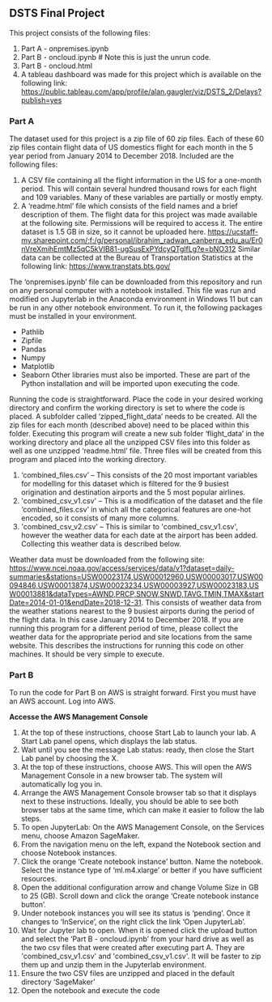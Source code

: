 ## DSTS Final Project

This project consists of the following files:
1. Part A - onpremises.ipynb
2. Part B - oncloud.ipynb # Note this is just the unrun code.
3. Part B - oncloud.html
4. A tableau dashboard was made for this project which is available on the following link: https://public.tableau.com/app/profile/alan.gaugler/viz/DSTS_2/Delays?publish=yes

### Part A

The dataset used for this project is a zip file of 60 zip files. Each of these 60 zip files contain flight data of US domestics flight for each month in the 5 year period from January 2014 to December 2018. Included are the following files:
1. A CSV file containing all the flight information in the US for a one-month period. This will contain several hundred thousand rows for each flight and 109 variables. Many of these variables are partially or mostly empty.
2. A ‘readme.html’ file which consists of the field names and a brief description of them.
The flight data for this project was made available at the following site. Permissions will be required to access it. The entire dataset is 1.5 GB in size, so it cannot be uploaded here.
https://ucstaff-my.sharepoint.com/:f:/g/personal/ibrahim_radwan_canberra_edu_au/Er0nVreXmihEmtMz5qC5kVIB81-ugSusExPYdcyQTglfLg?e=bNO312
Similar data can be collected at the Bureau of Transportation Statistics at the following link:
https://www.transtats.bts.gov/

The ‘onpremises.ipynb’ file can be downloaded from this repository and run on any personal computer with a notebook installed. This file was run and modified on Jupyterlab in the Anaconda environment in Windows 11 but can be run in any other notebook environment.
To run it, the following packages must be installed in your environment.
* Pathlib
* Zipfile
* Pandas
* Numpy
* Matplotlib
* Seaborn
Other libraries must also be imported. These are part of the Python installation and will be imported upon executing the code.

Running the code is straightforward.
Place the code in your desired working directory and confirm the working directory is set to where the code is placed. 
A subfolder called ‘zipped_flight_data’ needs to be created. 
All the zip files for each month (described above) need to be placed within this folder. 
Executing this program will create a new sub folder ‘flight_data’ in the working directory and place all the unzipped CSV files into this folder as well as one unzipped ‘readme.html’ file. 
Three files will be created from this program and placed into the working directory.
1. ‘combined_files.csv’ – This consists of the 20 most important variables for modelling for this dataset which is filtered for the 9 busiest origination and destination airports and the 5 most popular airlines.
2. 'combined_csv_v1.csv' – This is a modification of the dataset and the file ‘combined_files.csv’ in which all the categorical features are one-hot encoded, so it consists of many more columns. 
3. 'combined_csv_v2.csv' – This is similar to 'combined_csv_v1.csv', however the weather data for each date at the airport has been added. Collecting this weather data is described below.

Weather data must be downloaded from the following site:
https://www.ncei.noaa.gov/access/services/data/v1?dataset=daily-summaries&stations=USW00023174,USW00012960,USW00003017,USW00094846,USW00013874,USW00023234,USW00003927,USW00023183,USW00013881&dataTypes=AWND,PRCP,SNOW,SNWD,TAVG,TMIN,TMAX&startDate=2014-01-01&endDate=2018-12-31.
This consists of weather data from the weather stations nearest to the 9 busiest airports during the period of the flight data. In this case January 2014 to December 2018. If you are running this program for a different period of time, please collect the weather data for the appropriate period and site locations from the same website.
This describes the instructions for running this code on other machines. It should be very simple to execute.
 
### Part B

To run the code for Part B on AWS is straight forward.
First you must have an AWS account.
Log into AWS. 

**Accesse the AWS Management Console**  
1.	At the top of these instructions, choose Start Lab to launch your lab. A Start Lab panel opens, which displays the lab status.
2.	Wait until you see the message Lab status: ready, then close the Start Lab panel by choosing the X.
3.	At the top of these instructions, choose AWS. This will open the AWS Management Console in a new browser tab. The system will automatically log you in.
4.	Arrange the AWS Management Console browser tab so that it displays next to these instructions. Ideally, you should be able to see both browser tabs at the same time, which can make it easier to follow the lab steps.
5.	To open JupyterLab: On the AWS Management Console, on the Services menu, choose Amazon SageMaker.
6.	From the navigation menu on the left, expand the Notebook section and choose Notebook instances.
7.	Click the orange ‘Create notebook instance’ button. Name the notebook. Select the instance type of ‘ml.m4.xlarge’ or better if you have sufficient resources.
8.	Open the additional configuration arrow and change Volume Size in GB to 25 (GB). Scroll down and click the orange ‘Create notebook instance button’.
9.	Under notebook instances you will see its status is ‘pending’. Once it changes to ‘InService’, on the right click the link ‘Open JupyterLab’.
10.	Wait for Jupyter lab to open. When it is opened click the upload button and select the ‘Part B - oncloud.ipynb’ from your hard drive as well as the two csv files that were created after executing part A. They are 'combined_csv_v1.csv' and 'combined_csv_v1.csv'. It will be faster to zip them up and unzip them in the Jupyterlab environment.
11.	Ensure the two CSV files are unzipped and placed in the default directory ‘SageMaker’
12.	Open the notebook and execute the code



